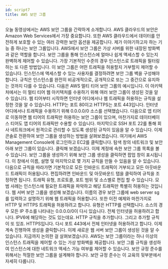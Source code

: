 ```yaml
---
id: script7
title: AWS 보안 그룹
---
```


오늘 동영상에서는 AWS 보안 그룹을 간략하게 소개합니다. AWS 클라우드의 보안은 Amazon Web Services에서 가장 중요합니다. 또한 AWS 클라우드에서 데이터를 안전하게 보호할 수 있는 여러 강력한 보안 옵션을 제공합니다. 제가 이야기하고자 하는 기능 중 하나는 보안 그룹입니다. AWS에서 보안 그룹은 가상 서버를 위한 내장된 방화벽과 같은 역할을 합니다. 보안 그룹을 통해 인스턴스에 얼마나 쉽게 액세스할 수 있는지 완벽하게 제어할 수 있습니다. 가장 기본적인 수준의 경우 인스턴스로 트래픽을 필터링하는 또 다른 방법입니다. 이 보안 그룹은 어떤 트래픽을 허용할지 거부할지 제어할 수 있습니다. 인스턴스에 액세스할 수 있는 사용자를 결정하려면 보안 그룹 벽을 구성해야 합니다. 규칙은 인스턴스를 완전히 비공개적으로, 공개적으로 또는 그 중간으로 유지하는 것까지 다를 수 있습니다. 다음은 AWS 멀티 티어 보안 그룹의 예시입니다. 이 아키텍처에서는 이 멀티 티어 웹 아키텍처를 수용하기 위해 여러 보안 그룹이 생성된 것을 알 수 있습니다. 웹 티어부터 시작하면 인터넷 어디에서나 웹 트래픽을 허용하는 규칙을 설정한 것을 알 수 있습니다. HTTP는 포트 80이고 HTTPS는 포트 443입니다. 인터넷 어디에서나 트래픽을 수용하기 위해 0.0.0.0/0 소스를 선택했습니다. 다음으로 앱 티어로 이동하면 웹 티어의 트래픽만 허용하는 보안 그룹이 있으며, 마찬가지로 데이터베이스 티어도 앱 티어의 트래픽만 수용할 수 있습니다. 마지막으로 SSH 포트 22를 통해 회사 네트워크에서 원격으로 관리할 수 있도록 생성된 규칙이 있음을 알 수 있습니다. 이제 콘솔로 전환하여 보안 그룹을 생성하는 방법을 살펴보겠습니다. 여기에서 AWS Management Console에 로그인하고 EC2를 클릭합니다. 탐색 창의 네트워크 및 보안 아래 보안 그룹이 있습니다. 클릭해 보겠습니다. 이제 계정에 속한 보안 그룹 목록을 볼 수 있습니다. 보안 그룹을 생성하기 위해 보안 그룹 생성을 클릭하면 팝업 창이 표시됩니다. 이 창에서 이름, 설명 및 마지막으로 몇 가지 규칙을 만들 수 있음을 알 수 있습니다. 다음으로 규칙을 따라가면 기본적으로 모든 인바운드 트래픽이 거부되고 모든 아웃바운드 트래픽이 허용됩니다. 편집하려면 인바운드 및 아웃바운드 탭을 클릭하여 규칙을 조정하면 됩니다. 트래픽 유형, 프로토콜, 포트 범위 및 소스별로 편집 할 수 있습니다. 모범 사례는 인스턴스에 필요한 트래픽을 파악하고 해당 트래픽만 특별히 허용하는 것입니다. 웹 서버 보안 그룹을 생성해 보겠습니다. 이름의 경우 보안 그룹에 web server sg를 입력하고 설명하기 위해 웹 트래픽을 허용합니다. 또한 이전 예제와 마찬가지로 HTTP 및 HTTPS 트래픽을 허용하려고 합니다. 유형은 HTTP를 선택합니다. 소스의 경우 모든 IP 주소를 나타내는 0.0.0.0/0이 다시 있습니다. 전체 인터넷을 허용하려고 합니다. IPV6에 해당하는 것도 있는데요. HTTP 규칙을 추가합니다. 그리고 추가할 규칙이 또 있죠. HTTPS입니다. 다시 포트 443에서 전체 인터넷을 허용하려고 합니다. 이제 계속 진행하여 생성을 클릭합니다. 이제 새로운 웹 서버 보안 그룹이 생성된 것을 알 수 있습니다. 지금까지 논의한 걸 살펴보겠습니다. AWS는 보안 그룹이라는 하나 이상의 인스턴스 트래픽을 제어할 수 있는 가상 방화벽을 제공합니다. 보안 그룹 규칙을 생성하여 인스턴스에 대한 네트워크 액세스 가능 여부를 제어할 수 있습니다. 보안 규정 준수를 위해서는 적절한 보안 그룹을 설계해야 합니다. 보안 규정 준수는 이 교육의 뒷부분에서 자세히 다룹니다.
